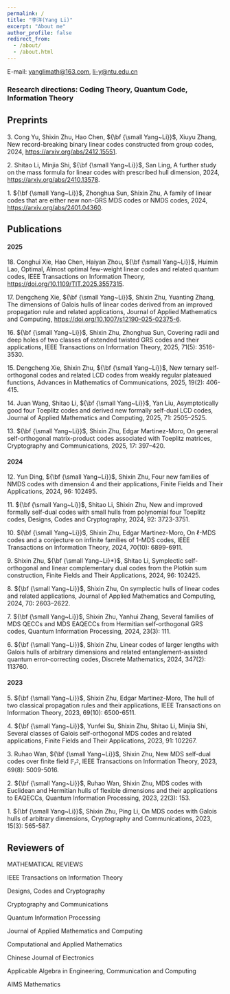 ```yaml
---
permalink: /
title: "李洋(Yang Li)"
excerpt: "About me"
author_profile: false
redirect_from: 
  - /about/
  - /about.html
---
```



E-mail: yanglimath@163.com, li-y@ntu.edu.cn

### Research directions: Coding Theory, Quantum Code, Information Theory



## Preprints

$3.$ Cong Yu, Shixin Zhu, Hao Chen, ${\bf {\small Yang~Li}}$, Xiuyu Zhang, New record-breaking binary linear codes constructed from group codes, 2024, 
https://arxiv.org/abs/2412.15551.

$2.$ Shitao Li, Minjia Shi, ${\bf {\small Yang~Li}}$, San Ling, A further study on the mass formula for linear codes with prescribed hull dimension, 2024, https://arxiv.org/abs/2410.13578.

$1.$ ${\bf {\small Yang~Li}}$, Zhonghua Sun, Shixin Zhu, A family of linear codes that are either new non-GRS MDS codes or NMDS
codes, 2024, https://arxiv.org/abs/2401.04360.   




## Publications  

#### 2025

$18.$ Conghui Xie, Hao Chen, Haiyan Zhou, ${\bf {\small Yang~Li}}$, Huimin Lao, Optimal, Almost optimal few-weight linear codes and related quantum codes, IEEE Transactions on Information Theory, https://doi.org/10.1109/TIT.2025.3557315.

$17.$ Dengcheng Xie, ${\bf {\small Yang~Li}}$, Shixin Zhu, Yuanting Zhang, The dimensions of Galois hulls of linear codes derived from an improved propagation rule and related applications, Journal of Applied Mathematics and Computing, https://doi.org/10.1007/s12190-025-02375-6.

$16.$ ${\bf {\small Yang~Li}}$, Shixin Zhu, Zhonghua Sun, Covering radii and deep holes of two classes of extended twisted GRS codes and their applications, IEEE Transactions on Information Theory, 2025, 71(5): 3516-3530.

$15.$ Dengcheng Xie, Shixin Zhu, ${\bf {\small Yang~Li}}$, New ternary self-orthogonal codes and related LCD codes from weakly regular plateaued functions, Advances in Mathematics of Communications, 2025, 19(2): 406-415. 

$14.$  Juan Wang, Shitao Li, ${\bf {\small Yang~Li}}$, Yan Liu, Asymptotically good four Toeplitz codes and derived new formally self-dual LCD codes, Journal of Applied Mathematics and Computing, 2025, 71: 2505–2525.

$13.$ ${\bf {\small Yang~Li}}$, Shixin Zhu, Edgar Martinez-Moro, On general self-orthogonal matrix-product codes associated with Toeplitz matrices, Cryptography and Communications, 2025, 17: 397–420.

#### 2024 

$12.$ Yun Ding, ${\bf {\small Yang~Li}}$, Shixin Zhu, Four new families of NMDS codes with dimension 4 and their applications, Finite Fields and Their Applications, 2024, 96: 102495.

$11.$ ${\bf {\small Yang~Li}}$, Shitao Li, Shixin Zhu, New and improved formally self-dual codes with small hulls from polynomial four Toeplitz codes, Designs, Codes and Cryptography, 2024, 92: 3723-3751.

$10.$ ${\bf {\small Yang~Li}}$, Shixin Zhu, Edgar Martinez-Moro, On $\ell$-MDS codes and a conjecture on infinite families of $1$-MDS codes, IEEE Transactions on Information Theory, 2024, 70(10): 6899-6911.

$9.$ Shixin Zhu, ${\bf {\small Yang~Li}*}$, Shitao Li, Symplectic self-orthogonal and linear complementary dual codes from the Plotkin sum construction, Finite Fields and Their Applications, 2024, 96: 102425.

$8.$ ${\bf {\small Yang~Li}}$, Shixin Zhu, On symplectic hulls of linear codes and related applications, Journal of Applied Mathematics and Computing, 2024, 70: 2603–2622.     

$7.$ ${\bf {\small Yang~Li}}$, Shixin Zhu, Yanhui Zhang, Several families of MDS QECCs and MDS EAQECCs from Hermitian self-orthogonal GRS codes, Quantum Information Processing, 2024, 23(3): 111.  

$6.$ ${\bf {\small Yang~Li}}$, Shixin Zhu, Linear codes of larger lengths with Galois hulls of arbitrary dimensions and related entanglement-assisted quantum error-correcting codes, Discrete Mathematics, 2024, 347(2): 113760. 

#### 2023

$5.$ ${\bf {\small Yang~Li}}$, Shixin Zhu, Edgar Martinez-Moro, The hull of two classical propagation rules and their applications, IEEE Transactions on Information Theory, 2023, 69(10): 6500-6511. 

$4.$ ${\bf {\small Yang~Li}}$, Yunfei Su, Shixin Zhu, Shitao Li, Minjia Shi, Several classes of Galois self-orthogonal MDS codes and related applications, Finite Fields and Their Applications, 2023, 91: 102267. 

$3.$ Ruhao Wan, ${\bf {\small Yang~Li}}$, Shixin Zhu, New MDS self-dual codes over finite field $\mathbb{F}_{r^2}$, IEEE Transactions on Information Theory, 2023, 69(8): 5009-5016. 

$2.$ ${\bf {\small Yang~Li}}$, Ruhao Wan, Shixin Zhu, MDS codes with Euclidean and Hermitian hulls of flexible dimensions and their applications to EAQECCs, Quantum Information Processing, 2023, 22(3): 153.  

$1.$ ${\bf {\small Yang~Li}}$, Shixin Zhu, Ping Li, On MDS codes with Galois hulls of arbitrary dimensions, Cryptography and Communications, 2023, 15(3): 565-587.




## Reviewers of 

MATHEMATICAL REVIEWS

IEEE Transactions on Information Theory 

Designs, Codes and Cryptography

Cryptography and Communications

Quantum Information Processing

Journal of Applied Mathematics and Computing

Computational and Applied Mathematics

Chinese Journal of Electronics

Applicable Algebra in Engineering, Communication and Computing

AIMS Mathematics






